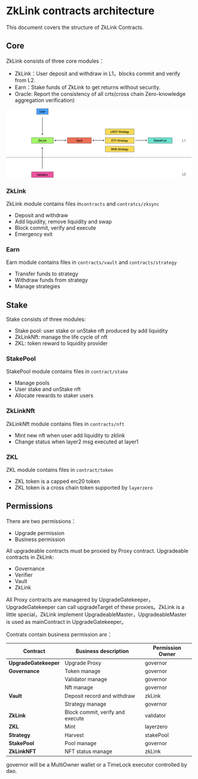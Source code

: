 # ZkLink contracts architecture

This document covers the structure of ZkLink Contracts.

## Core

ZkLink consists of three core modules：

* ZkLink：User deposit and withdraw in L1，blocks commit and verify from L2.
* Earn：Stake funds of ZkLink to get returns without security.
* Oracle:  Report the consistency of all crts(cross chain Zero-knowledge aggregation verification)

![image-20211128200745367](./contracts-structure.png)

### ZkLink

ZkLink module contains files in`contracts` and `contratcs/zksync`

* Deposit and withdraw
* Add liquidity, remove liquidity and swap
* Block commit, verify and execute
* Emergency exit

### Earn

Earn module contains files in `contracts/vault` and `contracts/strategy`

* Transfer funds to strategy
* Withdraw funds from strategy
* Manage strategies

## Stake

Stake consists of three modules:

* Stake pool: user stake or unStake nft produced by add liquidity
* ZkLinkNft: manage the life cycle of nft
* ZKL: token reward to liquidity provider

### StakePool

StakePool module contains files in `contract/stake`

* Manage pools
* User stake and unStake nft
* Allocate rewards to staker users

### ZkLinkNft

ZkLinkNft module contains files in `contracts/nft`

* Mint new nft when user add liquidity to zklink
* Change status when layer2 msg executed at layer1

### ZKL

ZKL module contains files in `contract/token`

* ZKL token is a capped erc20 token
* ZKL token is a cross chain token supported by `layerzero`

## Permissions

There are two permissions：

* Upgrade permission
* Business permission

All upgradeable contracts must be proxied by Proxy contract. Upgradeable contracts in ZkLink:

* Governance
* Verifier
* Vault
* ZkLink

All Proxy contracts are managered by UpgradeGatekeeper，UpgradeGatekeeper can call upgradeTarget of these proxies。ZkLink is a little special，ZkLink  implement UpgradeableMaster，UpgradeableMaster is used as mainContract in UpgradeGatekeeper。

Contrats contain business permission are：

| **Contract**          | **Business description**         | **Permission Owner** |
| --------------------- | -------------------------------- | -------------------- |
| **UpgradeGatekeeper** | Upgrade Proxy                    | governor             |
| **Governance**        | Token manage                     | governor             |
|                       | Validator manage                 | governor             |
|                       | Nft manage                       | governor             |
| **Vault**             | Deposit record and withdraw      | zkLink               |
|                       | Strategy manage                  | governor             |
| **ZkLink**            | Block commit, verify and execute | validator            |
| **ZKL**               | Mint                             | layerzero            |
| **Strategy**          | Harvest                          | stakePool            |
| **StakePool**         | Pool manage                      | governor             |
| **ZkLinkNFT**         | NFT status manage                | zkLink               |

governor will be a MultiOwner wallet or a TimeLock executor controlled by dao.
